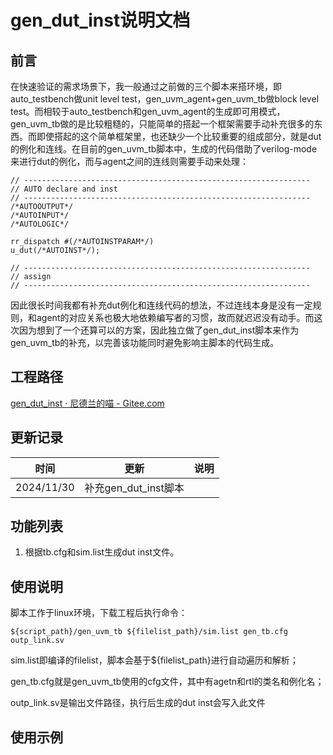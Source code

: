 # gen_dut_inst说明文档

## 前言

在快速验证的需求场景下，我一般通过之前做的三个脚本来搭环境，即auto_testbench做unit level test，gen_uvm_agent+gen_uvm_tb做block level test。而相较于auto_testbench和gen_uvm_agent的生成即可用模式，gen_uvm_tb做的是比较粗糙的，只能简单的搭起一个框架需要手动补充很多的东西。而即使搭起的这个简单框架里，也还缺少一个比较重要的组成部分，就是dut的例化和连线。在目前的gen_uvm_tb脚本中，生成的代码借助了verilog-mode来进行dut的例化，而与agent之间的连线则需要手动来处理：

```
// ----------------------------------------------------------------
// AUTO declare and inst
// ----------------------------------------------------------------
/*AUTOOUTPUT*/
/*AUTOINPUT*/
/*AUTOLOGIC*/

rr_dispatch #(/*AUTOINSTPARAM*/)
u_dut(/*AUTOINST*/);

// ----------------------------------------------------------------
// assign
// ----------------------------------------------------------------
```

因此很长时间我都有补充dut例化和连线代码的想法，不过连线本身是没有一定规则，和agent的对应关系也极大地依赖编写者的习惯，故而就迟迟没有动手。而这次因为想到了一个还算可以的方案，因此独立做了gen_dut_inst脚本来作为gen_uvm_tb的补充，以完善该功能同时避免影响主脚本的代码生成。

## 工程路径

[gen_dut_inst · 尼德兰的喵 - Gitee.com](https://gitee.com/gjm9999/gen_uvm_tb/blob/master/src/gen_dut_inst)

## 更新记录

| 时间         | 更新               | 说明  |
| ---------- | ---------------- | --- |
| 2024/11/30 | 补充gen_dut_inst脚本 |     |



## 功能列表

1. 根据tb.cfg和sim.list生成dut inst文件。

## 使用说明

脚本工作于linux环境，下载工程后执行命令：

```
${script_path}/gen_uvm_tb ${filelist_path}/sim.list gen_tb.cfg outp_link.sv
```

sim.list即编译的filelist，脚本会基于${filelist_path}进行自动遍历和解析；

gen_tb.cfg就是gen_uvm_tb使用的cfg文件，其中有agetn和rtl的类名和例化名；

outp_link.sv是输出文件路径，执行后生成的dut inst会写入此文件

## 使用示例
